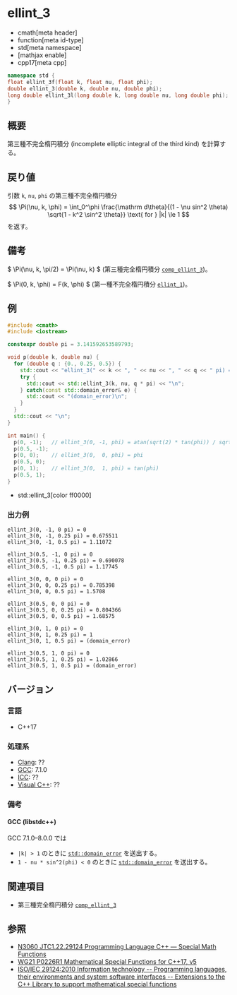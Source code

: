 # ellint_3
* cmath[meta header]
* function[meta id-type]
* std[meta namespace]
* [mathjax enable]
* cpp17[meta cpp]

```cpp
namespace std {
float ellint_3f(float k, float nu, float phi);
double ellint_3(double k, double nu, double phi);
long double ellint_3l(long double k, long double nu, long double phi);
}
```

## 概要
第三種不完全楕円積分 (incomplete elliptic integral of the third kind) を計算する。


## 戻り値
引数 `k`, `nu`, `phi` の第三種不完全楕円積分
$$
\Pi(\nu, k, \phi)
= \int_0^\phi \frac{\mathrm d\theta}{(1 - \nu sin^2 \theta) \sqrt{1 - k^2 \sin^2 \theta}} \text{ for } |k| \le 1
$$
を返す。


## 備考
$ \Pi(\nu, k, \pi/2) = \Pi(\nu, k) $ (第三種完全楕円積分 [`comp_ellint_3`](comp_ellint_3.md))。

$ \Pi(0, k, \phi) = F(k, \phi) $ (第一種不完全楕円積分 [`ellint_1`](ellint_1.md))。


## 例
```cpp example
#include <cmath>
#include <iostream>

constexpr double pi = 3.141592653589793;

void p(double k, double nu) {
  for (double q : {0., 0.25, 0.5}) {
    std::cout << "ellint_3(" << k << ", " << nu << ", " << q << " pi) = ";
    try {
      std::cout << std::ellint_3(k, nu, q * pi) << "\n";
    } catch(const std::domain_error& e) {
      std::cout << "(domain_error)\n";
    }
  }
  std::cout << "\n";
}

int main() {
  p(0, -1);   // ellint_3(0, -1, phi) = atan(sqrt(2) * tan(phi)) / sqrt(2)
  p(0.5, -1);
  p(0, 0);    // ellint_3(0,  0, phi) = phi
  p(0.5, 0);
  p(0, 1);    // ellint_3(0,  1, phi) = tan(phi)
  p(0.5, 1);
}
```
* std::ellint_3[color ff0000]

### 出力例
```
ellint_3(0, -1, 0 pi) = 0
ellint_3(0, -1, 0.25 pi) = 0.675511
ellint_3(0, -1, 0.5 pi) = 1.11072

ellint_3(0.5, -1, 0 pi) = 0
ellint_3(0.5, -1, 0.25 pi) = 0.690078
ellint_3(0.5, -1, 0.5 pi) = 1.17745

ellint_3(0, 0, 0 pi) = 0
ellint_3(0, 0, 0.25 pi) = 0.785398
ellint_3(0, 0, 0.5 pi) = 1.5708

ellint_3(0.5, 0, 0 pi) = 0
ellint_3(0.5, 0, 0.25 pi) = 0.804366
ellint_3(0.5, 0, 0.5 pi) = 1.68575

ellint_3(0, 1, 0 pi) = 0
ellint_3(0, 1, 0.25 pi) = 1
ellint_3(0, 1, 0.5 pi) = (domain_error)

ellint_3(0.5, 1, 0 pi) = 0
ellint_3(0.5, 1, 0.25 pi) = 1.02866
ellint_3(0.5, 1, 0.5 pi) = (domain_error)

```


## バージョン
### 言語
- C++17

### 処理系
- [Clang](/implementation.md#clang): ??
- [GCC](/implementation.md#gcc): 7.1.0
- [ICC](/implementation.md#icc): ??
- [Visual C++](/implementation.md#visual_cpp): ??


### 備考
#### GCC (libstdc++)
GCC 7.1.0–8.0.0 では

* `|k| > 1` のときに [`std::domain_error`](/reference/stdexcept.md) を送出する。
* `1 - nu * sin^2(phi) < 0` のときに [`std::domain_error`](/reference/stdexcept.md) を送出する。


## 関連項目
* 第三種完全楕円積分 [`comp_ellint_3`](comp_ellint_3.md)


## 参照
- [N3060 JTC1.22.29124 Programming Language C++ — Special Math Functions](http://www.open-std.org/jtc1/sc22/wg21/docs/papers/2010/n3060.pdf)
- [WG21 P0226R1 Mathematical Special Functions for C++17, v5](https://isocpp.org/files/papers/P0226R1.pdf)
- [ISO/IEC 29124:2010 Information technology -- Programming languages, their environments and system software interfaces -- Extensions to the C++ Library to support mathematical special functions](https://www.iso.org/standard/50511.html)
